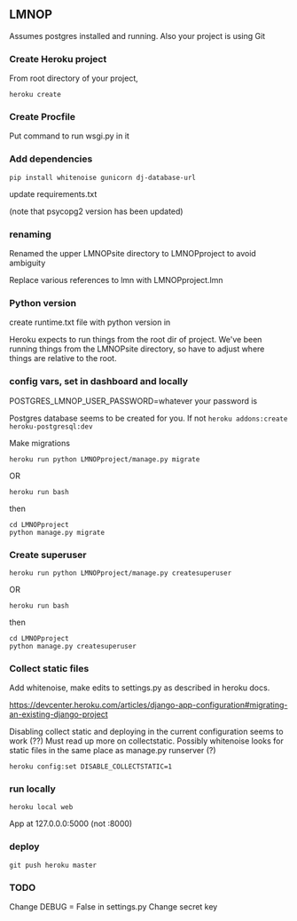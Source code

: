 ## LMNOP

Assumes postgres installed and running. Also your project is using Git

### Create Heroku project

From root directory of your project, 

```
heroku create
```

### Create Procfile

Put command to run wsgi.py in it

### Add dependencies 

```
pip install whitenoise gunicorn dj-database-url
```

update requirements.txt

(note that psycopg2 version has been updated) 

### renaming 

Renamed the upper LMNOPsite directory to LMNOPproject to avoid ambiguity

Replace various references to lmn with LMNOPproject.lmn   

### Python version

create runtime.txt file with python version in

Heroku expects to run things from the root dir of project. We've been running things from the LMNOPsite directory, so have to adjust where things are relative to the root.

### config vars, set in dashboard and locally

POSTGRES_LMNOP_USER_PASSWORD=whatever your password is

Postgres database seems to be created for you. If not `heroku addons:create heroku-postgresql:dev`

Make migrations

``` heroku run python LMNOPproject/manage.py migrate ```

OR

``` heroku run bash ```

then

```
cd LMNOPproject
python manage.py migrate
```

### Create superuser

``` heroku run python LMNOPproject/manage.py createsuperuser ```  

OR 

```heroku run bash```

then

```
cd LMNOPproject
python manage.py createsuperuser
```



### Collect static files

Add whitenoise, make edits to settings.py as described in heroku docs.

https://devcenter.heroku.com/articles/django-app-configuration#migrating-an-existing-django-project

Disabling collect static and deploying in the current configuration seems to work (??) Must read up more on collectstatic. Possibly whitenoise looks for static files in the same place as manage.py runserver (?)

```heroku config:set DISABLE_COLLECTSTATIC=1```


### run locally

```heroku local web```

App at 127.0.0.0:5000  (not :8000)

### deploy

```git push heroku master```


### TODO

Change DEBUG = False in settings.py
Change secret key
